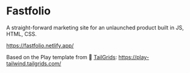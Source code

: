 # Fastfolio

A straight-forward marketing site for an unlaunched product built in JS, HTML, CSS.

https://fastfolio.netlify.app/

Based on the Play template from 🥞 [TailGrids](https://tailgrids.com/): https://play-tailwind.tailgrids.com/
